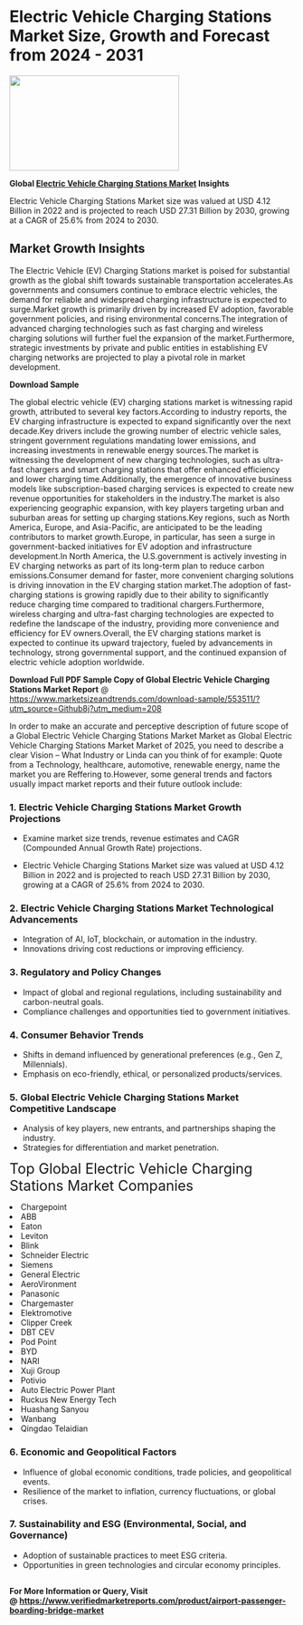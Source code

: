 <H1>Electric Vehicle Charging Stations Market Size, Growth and Forecast from 2024 - 2031</H1><img class="aligncenter size-medium wp-image-584254" src="https://thirdeyenews.in/wp-content/uploads/2024/09/Global-Market-Research-300x168.jpeg" alt="" width="300" height="168" /><p><strong>Global&nbsp;<a href="https://www.marketsizeandtrends.com/download-sample/553511/?utm_source=Github8j?utm_medium=208">Electric Vehicle Charging Stations Market</a> Insights</strong></p><p>Electric Vehicle Charging Stations Market size was valued at USD 4.12 Billion in 2022 and is projected to reach USD 27.31 Billion by 2030, growing at a CAGR of 25.6% from 2024 to 2030.</p><p><h2>Market Growth Insights</h2> The Electric Vehicle (EV) Charging Stations market is poised for substantial growth as the global shift towards sustainable transportation accelerates.As governments and consumers continue to embrace electric vehicles, the demand for reliable and widespread charging infrastructure is expected to surge.Market growth is primarily driven by increased EV adoption, favorable government policies, and rising environmental concerns.The integration of advanced charging technologies such as fast charging and wireless charging solutions will further fuel the expansion of the market.Furthermore, strategic investments by private and public entities in establishing EV charging networks are projected to play a pivotal role in market development.<p><strong>Download Sample</strong></p> <p>The global electric vehicle (EV) charging stations market is witnessing rapid growth, attributed to several key factors.According to industry reports, the EV charging infrastructure is expected to expand significantly over the next decade.Key drivers include the growing number of electric vehicle sales, stringent government regulations mandating lower emissions, and increasing investments in renewable energy sources.The market is witnessing the development of new charging technologies, such as ultra-fast chargers and smart charging stations that offer enhanced efficiency and lower charging time.Additionally, the emergence of innovative business models like subscription-based charging services is expected to create new revenue opportunities for stakeholders in the industry.The market is also experiencing geographic expansion, with key players targeting urban and suburban areas for setting up charging stations.Key regions, such as North America, Europe, and Asia-Pacific, are anticipated to be the leading contributors to market growth.Europe, in particular, has seen a surge in government-backed initiatives for EV adoption and infrastructure development.In North America, the U.S.government is actively investing in EV charging networks as part of its long-term plan to reduce carbon emissions.Consumer demand for faster, more convenient charging solutions is driving innovation in the EV charging station market.The adoption of fast-charging stations is growing rapidly due to their ability to significantly reduce charging time compared to traditional chargers.Furthermore, wireless charging and ultra-fast charging technologies are expected to redefine the landscape of the industry, providing more convenience and efficiency for EV owners.Overall, the EV charging stations market is expected to continue its upward trajectory, fueled by advancements in technology, strong governmental support, and the continued expansion of electric vehicle adoption worldwide.<p><span class=""><strong>Download Full PDF Sample Copy of Global Electric Vehicle Charging Stations Market Report</strong> @ <a href="https://www.marketsizeandtrends.com/download-sample/553511/?utm_source=Github8j?utm_medium=208" target="_blank">https://www.marketsizeandtrends.com/download-sample/553511/?utm_source=Github8j?utm_medium=208</a></span></p><p>In order to make an accurate and perceptive description of future scope of a Global&nbsp;Electric Vehicle Charging Stations Market Market as Global&nbsp;Electric Vehicle Charging Stations Market Market of 2025, you need to describe a clear Vision &ndash; What Industry or Linda can you think of for example: Quote from a Technology, healthcare, automotive, renewable energy, name the market you are Reffering to.However, some general trends and factors usually impact market reports and their future outlook include:</p><h3>1.&nbsp;<strong>Electric Vehicle Charging Stations Market Growth Projections</strong></h3><ul><li>Examine market size trends, revenue estimates and CAGR (Compounded Annual Growth Rate) projections.</li><li><p>Electric Vehicle Charging Stations Market size was valued at USD 4.12 Billion in 2022 and is projected to reach USD 27.31 Billion by 2030, growing at a CAGR of 25.6% from 2024 to 2030.</p></li></ul><h3>2.&nbsp;<strong>Electric Vehicle Charging Stations Market Technological Advancements</strong></h3><ul><li>Integration of AI, IoT, blockchain, or automation in the industry.</li><li>Innovations driving cost reductions or improving efficiency.</li></ul><h3>3.&nbsp;<strong>Regulatory and Policy Changes</strong></h3><ul><li>Impact of global and regional regulations, including sustainability and carbon-neutral goals.</li><li>Compliance challenges and opportunities tied to government initiatives.</li></ul><h3>4.&nbsp;<strong>Consumer Behavior Trends</strong></h3><ul><li>Shifts in demand influenced by generational preferences (e.g., Gen Z, Millennials).</li><li>Emphasis on eco-friendly, ethical, or personalized products/services.</li></ul><h3>5.&nbsp;<strong>Global Electric Vehicle Charging Stations Market Competitive Landscape</strong></h3><ul><li>Analysis of key players, new entrants, and partnerships shaping the industry.</li><li>Strategies for differentiation and market penetration.</li></ul><p data-pm-slice="1 1 []"><span style="color: inherit; font-family: inherit; font-size: 25px;">Top Global Electric Vehicle Charging Stations Market Companies</span></p><div class="" data-test-id=""><p><li>Chargepoint</li><li> ABB</li><li> Eaton</li><li> Leviton</li><li> Blink</li><li> Schneider Electric</li><li> Siemens</li><li> General Electric</li><li> AeroVironment</li><li> Panasonic</li><li> Chargemaster</li><li> Elektromotive</li><li> Clipper Creek</li><li> DBT CEV</li><li> Pod Point</li><li> BYD</li><li> NARI</li><li> Xuji Group</li><li> Potivio</li><li> Auto Electric Power Plant</li><li> Ruckus New Energy Tech</li><li> Huashang Sanyou</li><li> Wanbang</li><li> Qingdao Telaidian</li></p></div><h3>6.&nbsp;<strong>Economic and Geopolitical Factors</strong></h3><ul><li>Influence of global economic conditions, trade policies, and geopolitical events.</li><li>Resilience of the market to inflation, currency fluctuations, or global crises.</li></ul><h3>7.&nbsp;<strong>Sustainability and ESG (Environmental, Social, and Governance)</strong></h3><ul><li>Adoption of sustainable practices to meet ESG criteria.</li><li>Opportunities in green technologies and circular economy principles.</li></ul><h2><strong style="font-size: 14px;">For More Information or Query, Visit @&nbsp;</strong><a style="background-color: #ffffff; font-size: 14px;" href="https://www.marketsizeandtrends.com/report/electric-vehicle-charging-stations-market/" target="_blank">https://www.verifiedmarketreports.com/product/airport-passenger-boarding-bridge-market</a></h2>